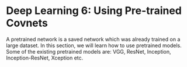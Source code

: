 # Deep Learning 6: Using Pre-trained Covnets
A pretrained network is a saved network which was already trained on a large dataset.
In this section, we will learn how to use pretrained models. Some of the existing pretrained models are: VGG, ResNet, Inception, Inception-ResNet, Xception etc.
